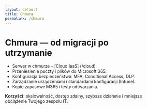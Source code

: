 ```yaml
---
layout: default
title: Chmura
permalink: /chmura
---
```


# Chmura — od migracji po utrzymanie

- Serwer w chmurze - [Cloud IaaS] (/cloud)
- Przeniesienie poczty i plików do Microsoft 365.
- Konfiguracja bezpieczeństwa: MFA, Conditional Access, DLP.
- Zarządzanie urządzeniami i standardami konfiguracji (Intune).
- Kopie zapasowe M365 i testy odtwarzania.

**Korzyści:** skalowalność, dostęp zdalny, szybsze działanie i mniejsze obciążenie Twojego zespołu IT.

